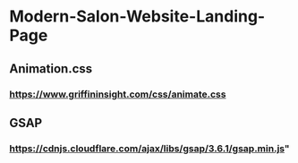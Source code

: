 # Modern-Salon-Website-Landing-Page

## Animation.css
### https://www.griffininsight.com/css/animate.css


## GSAP
### https://cdnjs.cloudflare.com/ajax/libs/gsap/3.6.1/gsap.min.js"
